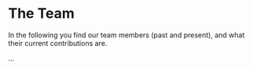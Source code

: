 # The Team

In the following you find our team members (past and present), and what their
current contributions are.

...
